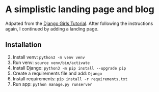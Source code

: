 # A simplistic landing page and blog

Adpated from the [Django Girls Tutorial](https://tutorial.djangogirls.org/en/). 
After following the instructions again, I continued by adding a landing page.


## Installation 

2. Install venv: `python3 -m venv venv`
3. Run venv: `source venv/bin/activate`
4. Install Django: `python3 -m pip install --upgrade pip`
3. Create a requirements file and add: `Django`
4. Install requirements: `pip install -r requirements.txt`
5. Run app: `python manage.py runserver`

   


